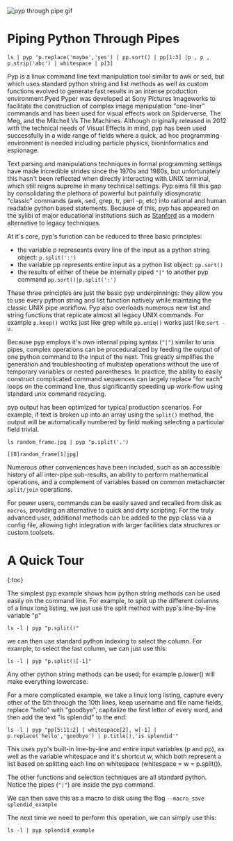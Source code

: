 

![pyp through pipe gif](https://github.com/thepyedpiper/pyp/blob/gh-pages/pyp_vo_mx_v3.gif?raw=true)


# Piping Python Through Pipes

`ls | pyp "p.replace('maybe','yes') | pp.sort() | pp[1:3] |p , p , p.strip('abc') | whitespace | p[3]`

Pyp is a linux command line text manipulation tool similar to awk or sed, but which uses standard python string and list methods as well as custom functions evolved to generate fast results in an intense production environment.Pyed Pyper was developed at Sony Pictures Imageworks to facilitate the construction of complex image manipulation "one-liner" commands and has been used for visual effects work on Spiderverse, The Meg, and the Mitchell Vs The Machines.  Although originally released in 2012 with the technical needs of Visual Effects in mind, pyp has been used successfully in a wide range of fields where a quick, ad hoc programming environment is needed including particle physics, bioninformatics and espionage.

   Text parsing and manipulations techniques in formal programming settings have made incredible strides since the 1970s and 1980s, but unfortunately this hasn't been reflected when directly interacting with UNIX terminal, which still reigns supreme in many technical settings.  Pyp aims fill this gap by consolidating the plethora of powerful but painfully idiosyncratic "classic" commands (awk, sed, grep, tr, perl -p, etc) into rational and human readable python based statements.  Because of this, pyp has appeared on the sylibi of major educational institutions such as [Stanford](https://web.stanford.edu/class/physics91SI/cgi-bin/?page_id=317) as a modern alternative to legacy techniques.

At it's core, pyp's function can be reduced to three basic principles:

* the variable p represesnts every line of the input as a python string object: `p.split(':')`
* the variable pp represents entire input as a python list object: `pp.sort()` 
* the results of either of these be internally piped `"|"` to another pyp command `pp.sort()|p.split(':')`

These three principles are just the basic pyp underpinnings: they allow you to use every python string and list function natively while maintaing the classic UNIX pipe workflow.  Pyp also overloads numerous new list and string functions that replicate almost all legacy UNIX commands.  For example `p.keep()` works just like grep while `pp.uniq()` works just like `sort -u.` 

Because pyp employs it's own internal piping syntax (`"|"`) similar to unix pipes, complex operations can be proceduralized by feeding the output of one python command to the input of the next. This greatly simplifies the generation and troubleshooting of multistep operations without the use of temporary variables or nested parentheses. In practice, the ability to easily construct complicated command sequences can largely replace "for each" loops on the command line, thus significantly speeding up work-flow using standard unix command recycling.



pyp output has been optimized for typical production scenarios. For example, if text is broken up into an array using the `split()` method, the output will be automatically numbered by field making selecting a particular field trivial.

`ls random_frame.jpg | pyp "p.split('.')`

`[[0]random_frame[1]jpg]` 

 

Numerous other conveniences have been included, such as an accessible history of all inter-pipe sub-results, an ability to perform mathematical operations, and a complement of variables based on common metacharcter `split/join` operations.









For power users, commands can be easily saved and recalled from disk as `macros`, providing an alternative to quick and dirty scripting. For the truly advanced user, additional methods can be added to the pyp class via a config file, allowing tight integration with larger facilities data structures or custom toolsets.





# A Quick Tour
{:toc}

The simplest pyp example shows how python string methods can be used easily on the command line. For example, to split up the different columns of a linux long listing, we just use the split method with pyp's line-by-line variable "p"

`ls -l | pyp "p.split()"`

we can then use standard python indexing to select the column. For example, to select the last column, we can just use this:

`ls -l | pyp "p.split()[-1]"`

Any other python string methods can be used; for example p.lower() will make everything lowercase.

For a more complicated example, we take a linux long listing, capture every other of the 5th through the 10th lines, keep username and file name fields, replace "hello" with "goodbye", capitalize the first letter of every word, and then add the text "is splendid" to the end:

`ls -l | pyp "pp[5:11:2] | whitespace[2], w[-1] | p.replace('hello','goodbye') | p.title(),'is splendid'"`

This uses pyp's built-in line-by-line and entire input variables (p and pp), as well as the variable whitespace and it's shortcut w, which both represent a list based on splitting each line on whitespace (whitespace = w = p.split()).

The other functions and selection techniques are all standard python. Notice the pipes (`"|"`) are inside the pyp command.

We can then save this as a macro to disk using the flag `--macro_save splendid_example`

The next time we need to perform this operation, we can simply use this:

`ls -l | pyp splendid_example`







